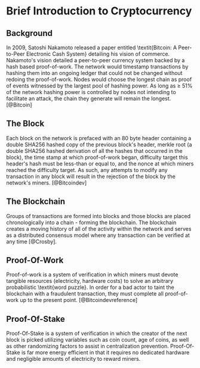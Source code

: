 # Brief Introduction to Cryptocurrency

## Background
In 2009, Satoshi Nakamoto released a paper entitled \textit{Bitcoin: A Peer-to-Peer Electronic Cash System} detailing his vision of commerce. Nakamoto's vision detailed a peer-to-peer currency system backed by a hash based proof-of-work. The network would timestamp transactions by hashing them into an ongoing ledger that could not be changed without redoing the proof-of-work. Nodes would choose the longest chain as proof of events witnessed by the largest pool of hashing power. As long as $\geq$ 51% of the network hashing power is controlled by nodes not intending to facilitate an attack, the chain they generate will remain the longest. [@Bitcoin]

## The Block
Each block on the network is prefaced with an 80 byte header containing a double SHA256 hashed copy of the previous block's header, merkle root (a double SHA256 hashed derivation of all the hashes that occurred in the block), the time stamp at which proof-of-work began, difficulty target this header's hash must be less-than or equal to, and the nonce at which miners reached the difficulty target. As such, any attempts to modify any transaction in any block will result in the rejection of the block by the network's miners. [@Bitcoindev]

## The Blockchain
Groups of transactions are formed into blocks and those blocks are placed chronologically into a chain - forming the blockchain. The blockchain creates a moving history of all of the activity within the network and serves as a distributed consensus model where any transaction can be verified at any time [@Crosby].

## Proof-Of-Work
Proof-of-work is a system of verification in which miners must devote tangible resources (electricity, hardware costs) to solve an arbitrary probabilistic \textit{word puzzle}. In order for a bad actor to taint the blockchain with a fraudulent transaction, they must complete all proof-of-work up to the present point. [@Bitcoindevreference]

## Proof-Of-Stake
Proof-Of-Stake is a system of verification in which the creator of the next block is picked utilizing variables such as coin count, age of coins, as well as other randomizing factors to assist in centralization prevention. Proof-Of-Stake is far more energy efficient in that it requires no dedicated hardware and negligible amounts of electricity to reward miners.
